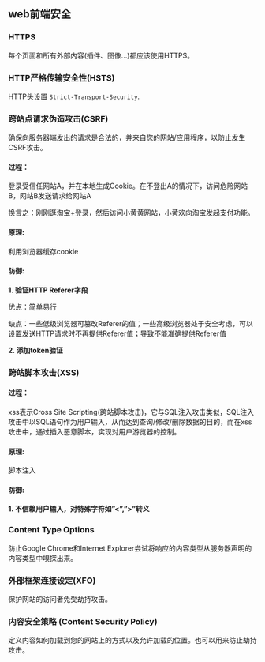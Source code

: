 ## web前端安全

### HTTPS

每个页面和所有外部内容(插件、图像...)都应该使用HTTPS。

### HTTP严格传输安全性(HSTS)

HTTP头设置 `Strict-Transport-Security`.

### 跨站点请求伪造攻击(CSRF)

确保向服务器端发出的请求是合法的，并来自您的网站/应用程序，以防止发生CSRF攻击。

#### 过程：

登录受信任网站A，并在本地生成Cookie。在不登出A的情况下，访问危险网站B，网站B发送请求给网站A

换言之：刚刚逛淘宝+登录，然后访问小黄黄网站，小黄欢向淘宝发起支付功能。

#### 原理:

利用浏览器缓存cookie

#### 防御:

**1. 验证HTTP Referer字段**

优点：简单易行

缺点：一些低级浏览器可篡改Referer的值；一些高级浏览器处于安全考虑，可以设置发送HTTP请求时不再提供Referer值；导致不能准确提供Referer值

**2. 添加token验证**


### 跨站脚本攻击(XSS)

#### 过程：

xss表示Cross Site Scripting(跨站脚本攻击)，它与SQL注入攻击类似，SQL注入攻击中以SQL语句作为用户输入，从而达到查询/修改/删除数据的目的，而在xss攻击中，通过插入恶意脚本，实现对用户游览器的控制。

#### 原理:

脚本注入


#### 防御:

**1. 不信赖用户输入，对特殊字符如”<”,”>”转义**

### Content Type Options

防止Google Chrome和Internet Explorer尝试将响应的内容类型从服务器声明的内容类型中嗅探出来。

### 外部框架连接设定(XFO)

保护网站的访问者免受劫持攻击。

### 内容安全策略 (Content Security Policy)

定义内容如何加载到您的网站上的方式以及允许加载的位置。也可以用来防止劫持攻击。
